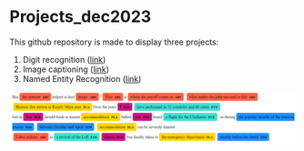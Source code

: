 # Projects_dec2023

This github repository is made to display three projects:

1. Digit recognition ([link](./Digit%20Recognition/))
2. Image captioning ([link](./Image%20Captioning/))
3. Named Entity Recognition ([link](./Named%20Entity%20Recognition/))

![NER_example](Named%20Entity%20Recognition/images/ner.png)




